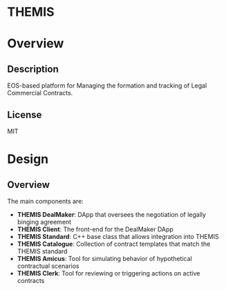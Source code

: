 THEMIS
======

# Overview

## Description

EOS-based platform for Managing the formation and tracking of Legal Commercial Contracts.

## License

MIT

# Design

## Overview

The main components are:

 * __THEMIS DealMaker__: DApp that oversees the negotiation of legally binging agreement
 * __THEMIS Client__: The front-end for the DealMaker DApp
 * __THEMIS Standard__: C++ base class that allows integration into THEMIS
 * __THEMIS Catalogue__: Collection of contract templates that match the THEMIS standard
 * __THEMIS Amicus__: Tool for simulating behavior of hypothetical contractual scenarios
 * __THEMIS Clerk__: Tool for reviewing or triggering actions on active contracts

